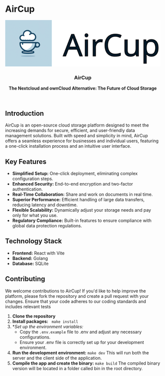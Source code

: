 # AirCup

<div align="center">
  <img src="https://github.com/aliamerj/aircup/blob/main/client/src/assets/logo.svg" alt="AirCup">
     <h3>AirCup</h3>
  <p><strong>The Nextcloud and ownCloud Alternative: The Future of Cloud Storage</strong></p>
</div>

<br/>

## Introduction

AirCup is an open-source cloud storage platform designed to meet the increasing demands for secure, efficient, and user-friendly data management solutions. Built with speed and simplicity in mind, AirCup offers a seamless experience for businesses and individual users, featuring a one-click installation process and an intuitive user interface.

## Key Features

- **Simplified Setup:** One-click deployment, eliminating complex configuration steps.
- **Enhanced Security:** End-to-end encryption and two-factor authentication.
- **Real-Time Collaboration:** Share and work on documents in real time.
- **Superior Performance:** Efficient handling of large data transfers, reducing latency and downtime.
- **Flexible Scalability:** Dynamically adjust your storage needs and pay only for what you use.
- **Regulatory Compliance:** Built-in features to ensure compliance with global data protection regulations.

## Technology Stack

- **Frontend:** React with Vite
- **Backend:** Golang
- **Database:** SQLite

## Contributing
We welcome contributions to AirCup! If you'd like to help improve the platform, please fork the repository and create a pull request with your changes. Ensure that your code adheres to our coding standards and includes relevant tests

1. **Clone the repository**
2. **Install packages:**  ``` make install```
3. **Set up the environment variables:*
   - Copy the `.env.example` file to .env and adjust any necessary configurations.
   - Ensure your .env file is correctly set up for your development environment.
5. **Run the development environment:** ``` make dev ``` This will run both the server and the client side of the application.
6. **Compile the app and create the binary:** ``` make build ``` The compiled binary version will be located in a folder called bin in the root directory.
